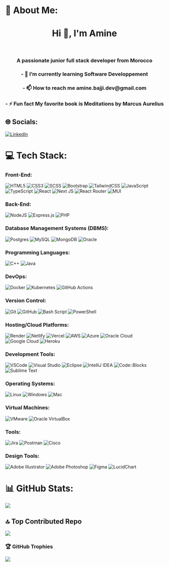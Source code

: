 # 💫 About Me:
<h1 align="center">Hi 👋, I'm Amine</h1>
<br>
<h3 align="center">A passionate junior full stack developer from Morocco</h3>
<h3 align="center">- 🌱 I’m currently learning Software Developpement</h3>
<h3 align="center">- 📫 How to reach me amine.bajji.dev@gmail.com</h3>
<h3 align="center">- ⚡ Fun fact My favorite book is Meditations by Marcus Aurelius</h3>

## 🌐 Socials:
[![LinkedIn](https://img.shields.io/badge/LinkedIn-%230077B5.svg?logo=linkedin&logoColor=white)](https://linkedin.com/in/https://www.linkedin.com/in/amine-bajji) 

# 💻 Tech Stack:

### Front-End:
![HTML5](https://img.shields.io/badge/html5-%23E34F26.svg?style=for-the-badge&logo=html5&logoColor=white) 
![CSS3](https://img.shields.io/badge/css3-%231572B6.svg?style=for-the-badge&logo=css3&logoColor=white) 
![SCSS](https://img.shields.io/badge/sass-%23CC6699.svg?style=for-the-badge&logo=sass&logoColor=white) 
![Bootstrap](https://img.shields.io/badge/bootstrap-%238511FA.svg?style=for-the-badge&logo=bootstrap&logoColor=white) 
![TailwindCSS](https://img.shields.io/badge/tailwindcss-%2338B2AC.svg?style=for-the-badge&logo=tailwind-css&logoColor=white) 
![JavaScript](https://img.shields.io/badge/javascript-%23323330.svg?style=for-the-badge&logo=javascript&logoColor=%23F7DF1E) 
![TypeScript](https://img.shields.io/badge/typescript-%23007ACC.svg?style=for-the-badge&logo=typescript&logoColor=white) 
![React](https://img.shields.io/badge/react-%2320232a.svg?style=for-the-badge&logo=react&logoColor=%2361DAFB) 
![Next JS](https://img.shields.io/badge/Next-black?style=for-the-badge&logo=next.js&logoColor=white) 
![React Router](https://img.shields.io/badge/React_Router-CA4245?style=for-the-badge&logo=react-router&logoColor=white) 
![MUI](https://img.shields.io/badge/MUI-%230081CB.svg?style=for-the-badge&logo=mui&logoColor=white)

### Back-End:
![NodeJS](https://img.shields.io/badge/node.js-6DA55F?style=for-the-badge&logo=node.js&logoColor=white) 
![Express.js](https://img.shields.io/badge/express.js-%23404d59.svg?style=for-the-badge&logo=express&logoColor=%2361DAFB) 
![PHP](https://img.shields.io/badge/php-%23777BB4.svg?style=for-the-badge&logo=php&logoColor=white)

### Database Management Systems (DBMS):
![Postgres](https://img.shields.io/badge/postgres-%23316192.svg?style=for-the-badge&logo=postgresql&logoColor=white) 
![MySQL](https://img.shields.io/badge/mysql-4479A1.svg?style=for-the-badge&logo=mysql&logoColor=white) 
![MongoDB](https://img.shields.io/badge/MongoDB-%234ea94b.svg?style=for-the-badge&logo=mongodb&logoColor=white) 
![Oracle](https://img.shields.io/badge/Oracle-F80000?style=for-the-badge&logo=oracle&logoColor=white)

### Programming Languages:
![C++](https://img.shields.io/badge/c++-%2300599C.svg?style=for-the-badge&logo=c%2B%2B&logoColor=white) 
![Java](https://img.shields.io/badge/java-%23ED8B00.svg?style=for-the-badge&logo=openjdk&logoColor=white) 

### DevOps:
![Docker](https://img.shields.io/badge/docker-%230db7ed.svg?style=for-the-badge&logo=docker&logoColor=white) 
![Kubernetes](https://img.shields.io/badge/kubernetes-%23326ce5.svg?style=for-the-badge&logo=kubernetes&logoColor=white) 
![GitHub Actions](https://img.shields.io/badge/github%20actions-%232671E5.svg?style=for-the-badge&logo=githubactions&logoColor=white)

### Version Control:
![Git](https://img.shields.io/badge/git-%23F05033.svg?style=for-the-badge&logo=git&logoColor=white) 
![GitHub](https://img.shields.io/badge/github-%23121011.svg?style=for-the-badge&logo=github&logoColor=white) 
![Bash Script](https://img.shields.io/badge/bash_script-%23121011.svg?style=for-the-badge&logo=gnu-bash&logoColor=white) 
![PowerShell](https://img.shields.io/badge/PowerShell-%235391FE.svg?style=for-the-badge&logo=powershell&logoColor=white)

### Hosting/Cloud Platforms:
![Render](https://img.shields.io/badge/Render-%46E3B7.svg?style=for-the-badge&logo=render&logoColor=white) 
![Netlify](https://img.shields.io/badge/netlify-%23000000.svg?style=for-the-badge&logo=netlify&logoColor=#00C7B7) 
![Vercel](https://img.shields.io/badge/vercel-%23000000.svg?style=for-the-badge&logo=vercel&logoColor=white) 
![AWS](https://img.shields.io/badge/AWS-%23FF9900.svg?style=for-the-badge&logo=amazon-aws&logoColor=white) 
![Azure](https://img.shields.io/badge/azure-%230072C6.svg?style=for-the-badge&logo=microsoftazure&logoColor=white) 
![Oracle Cloud](https://img.shields.io/badge/Oracle%20Cloud-%23F80000.svg?style=for-the-badge&logo=oracle&logoColor=white)
![Google Cloud](https://img.shields.io/badge/GoogleCloud-%234285F4.svg?style=for-the-badge&logo=google-cloud&logoColor=white) 
![Heroku](https://img.shields.io/badge/heroku-%23430098.svg?style=for-the-badge&logo=heroku&logoColor=white) 


### Development Tools:
![VSCode](https://img.shields.io/badge/vscode-%23007ACC.svg?style=for-the-badge&logo=visual-studio-code&logoColor=white) 
![Visual Studio](https://img.shields.io/badge/Visual%20Studio-%23007ACC.svg?style=for-the-badge&logo=visual-studio&logoColor=white) 
![Eclipse](https://img.shields.io/badge/eclipse-%23000000.svg?style=for-the-badge&logo=eclipse&logoColor=white) 
![IntelliJ IDEA](https://img.shields.io/badge/intellij_idea-%23000000.svg?style=for-the-badge&logo=intellij-idea&logoColor=white) 
![Code::Blocks](https://img.shields.io/badge/Code%3A%3ABlocks-%23000000.svg?style=for-the-badge&logo=codeblocks&logoColor=white) 
![Sublime Text](https://img.shields.io/badge/sublime_text-%23FF9800.svg?style=for-the-badge&logo=sublime-text&logoColor=white)

### Operating Systems:
![Linux](https://img.shields.io/badge/Linux-%23F5F5F5.svg?style=for-the-badge&logo=linux&logoColor=black) 
![Windows](https://img.shields.io/badge/Windows-%230078D4.svg?style=for-the-badge&logo=windows&logoColor=white) 
![Mac](https://img.shields.io/badge/Mac-%23F5F5F5.svg?style=for-the-badge&logo=apple&logoColor=black)

### Virtual Machines:
![VMware](https://img.shields.io/badge/vmware-%23D80000.svg?style=for-the-badge&logo=vmware&logoColor=white) 
![Oracle VirtualBox](https://img.shields.io/badge/Oracle%20VirtualBox-%23F80000.svg?style=for-the-badge&logo=oracle&logoColor=white)

### Tools:
![Jira](https://img.shields.io/badge/jira-%230A0FFF.svg?style=for-the-badge&logo=jira&logoColor=white) 
![Postman](https://img.shields.io/badge/Postman-FF6C37?style=for-the-badge&logo=postman&logoColor=white) 
![Cisco](https://img.shields.io/badge/cisco-%23049fd9.svg?style=for-the-badge&logo=cisco&logoColor=black)

### Design Tools:
![Adobe Illustrator](https://img.shields.io/badge/adobe%20illustrator-%23FF9A00.svg?style=for-the-badge&logo=adobe%20illustrator&logoColor=white) 
![Adobe Photoshop](https://img.shields.io/badge/adobe%20photoshop-%2331A8FF.svg?style=for-the-badge&logo=adobe%20photoshop&logoColor=white) 
![Figma](https://img.shields.io/badge/figma-%23F24E1E.svg?style=for-the-badge&logo=figma&logoColor=white) 
![LucidChart](https://img.shields.io/badge/LucidChart-%23F24E1E.svg?style=for-the-badge&logo=lucidchart&logoColor=white)



# 📊 GitHub Stats:
![](https://github-readme-stats.vercel.app/api/top-langs/?username=AmineBajjiDEV&theme=radical&hide_border=false)

## 🔝 Top Contributed Repo
![](https://github-contributor-stats.vercel.app/api?username=AmineBajjiDEV&limit=5&theme=radical&combine_all_yearly_contributions=true)

### 🏆 GitHub Trophies
![](https://github-profile-trophy.vercel.app/?username=AmineBajjiDEV&theme=radical&no-frame=false&no-bg=false&margin-w=4)
